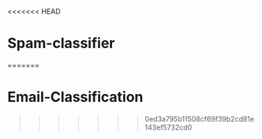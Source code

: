 <<<<<<< HEAD
# Spam-classifier
=======
# Email-Classification
>>>>>>> 0ed3a795b11508cf69f39b2cd81e143ef5732cd0
